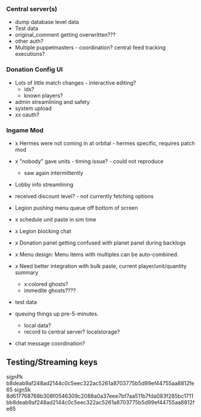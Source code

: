 ### Central server(s)

- dump database level data
- Test data
- original_comment getting overwritten???
- other auth?
- Multiple puppetmasters - coordination? central feed tracking executions?

### Donation Config UI

- Lots of little match changes - interactive editing?
  - ids?
  - known players?
- admin streamlining and safety
- system upload
- xx oauth?

### Ingame Mod

- x Hermes were not coming in at orbital - hermes specific, requires patch mod
- x "nobody" gave units - timing issue? - could not reproduce
  - saw again intermittently
- Lobby info streamlining
- received discount level? - not currently fetching options
- Legion pushing menu queue off bottom of screen
- x schedule unit paste in sim time
- x Legion blocking chat
- x Donation panel getting confused with planet panel during backlogs
- x Menu design: Menu items with multiples can be auto-combined.
- x Need better integration with bulk paste, current player/unit/quantity summary
  - x colored ghosts?
  - immedite ghosts????

- test data
- queuing things up pre-5-minutes.
  - local data?
  - record to central server? localstorage?
- chat message coordination?

## Testing/Streaming keys

signPk b8deab9af248ad2144c0c5eec322ac5261a8703775b5d99ef44755aa8812fe65
signSk 8d617768768b308f0546309c2088a0a37eee7bf7aa511b7fda083f285bc1711bb8deab9af248ad2144c0c5eec322ac5261a8703775b5d99ef44755aa8812fe65
